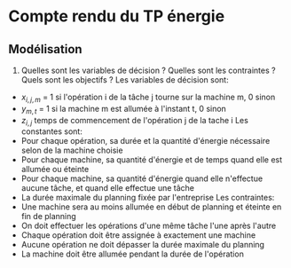 # Compte rendu du TP énergie

## Modélisation
1) Quelles sont les variables de décision ? Quelles sont les contraintes ? Quels sont les objectifs ?
Les variables de décision sont:
- $x_{i,j,m}$ = 1 si l'opération i de la tâche j tourne sur la machine m, 0 sinon
- $y_{m,t}$ = 1 si la machine m est allumée à l'instant t, 0 sinon
- $z_{i,j}$ temps de commencement de l'opération j de la tache i
Les constantes sont:
- Pour chaque opération, sa durée et la quantité d'énergie nécessaire selon de la machine choisie
- Pour chaque machine, sa quantité d'énergie et de temps quand elle est allumée ou éteinte
- Pour chaque machine, sa quantité d'énergie quand elle n'effectue aucune tâche, et quand elle effectue une tâche
- La durée maximale du planning fixée par l'entreprise
Les contraintes:
- Une machine sera au moins allumée en début de planning et éteinte en fin de planning
- On doit effectuer les opérations d'une même tâche l'une après l'autre
- Chaque opération doit être assignée à exactement une machine
- Aucune opération ne doit dépasser la durée maximale du planning
- La machine doit être allumée pendant la durée de l'opération
